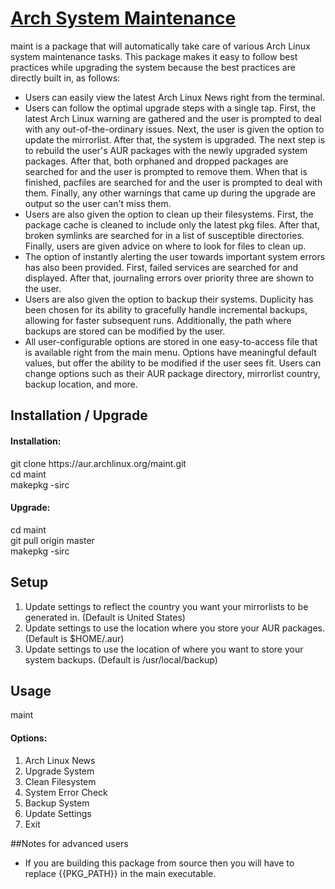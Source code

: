 # [Arch System Maintenance](https://aur.archlinux.org/packages/maint/)
maint is a package that will automatically take care of various Arch Linux system maintenance tasks. This package makes it easy to follow best practices while upgrading the system because the best practices are directly built in, as follows:
* Users can easily view the latest Arch Linux News right from the terminal.
* Users can follow the optimal upgrade steps with a single tap. First, the latest Arch Linux warning are gathered and the user is prompted to deal with any out-of-the-ordinary issues. Next, the user is given the option to update the mirrorlist. After that, the system is upgraded. The next step is to rebuild the user's AUR packages with the newly upgraded system packages. After that, both orphaned and dropped packages are searched for and the user is prompted to remove them. When that is finished, pacfiles are searched for and the user is prompted to deal with them. Finally, any other warnings that came up during the upgrade are output so the user can't miss them.
* Users are also given the option to clean up their filesystems. First, the package cache is cleaned to include only the latest pkg files. After that, broken symlinks are searched for in a list of susceptible directories. Finally, users are given advice on where to look for files to clean up.
* The option of instantly alerting the user towards important system errors has also been provided. First, failed services are searched for and displayed. After that, journaling errors over priority three are shown to the user.
* Users are also given the option to backup their systems. Duplicity has been chosen for its ability to gracefully handle incremental backups, allowing for faster subsequent runs. Additionally, the path where backups are stored can be modified by the user.
* All user-configurable options are stored in one easy-to-access file that is available right from the main menu. Options have meaningful default values, but offer the ability to be modified if the user sees fit. Users can change options such as their AUR package directory, mirrorlist country, backup location, and more.

## Installation / Upgrade
#### Installation:
git clone https://<span></span>aur.archlinux.org/maint.git <br />
cd maint <br />
makepkg -sirc

#### Upgrade:
cd maint <br />
git pull origin master <br />
makepkg -sirc

## Setup
1. Update settings to reflect the country you want your mirrorlists to be generated in. (Default is United States)
2. Update settings to use the location where you store your AUR packages. (Default is $HOME/.aur)
3. Update settings to use the location of where you want to store your system backups. (Default is /usr/local/backup)

## Usage
maint

#### Options:
1. Arch Linux News
2. Upgrade System
3. Clean Filesystem
4. System Error Check
5. Backup System
6. Update Settings
7. Exit

##Notes for advanced users
* If you are building this package from source then you will have to replace {{PKG_PATH}} in the main executable.